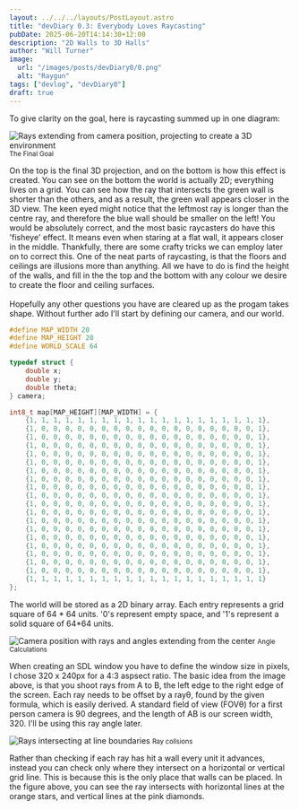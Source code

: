 ```yaml
---
layout: ../../../layouts/PostLayout.astro
title: "devDiary 0.3: Everybody Loves Raycasting"
pubDate: 2025-06-20T14:14:30+12:00
description: "2D Walls to 3D Halls"
author: "Will Turner"
image:
  url: "/images/posts/devDiary0/0.png"
  alt: "Raygun"
tags: ["devlog", "devDiary0"]
draft: true
---
```

To give clarity on the goal, here is raycasting summed up in one diagram:
<div class="flex flex-col items-center my-4">
  <img src="/images/posts/devDiary0/0.3/projection.png" alt="Rays extending from camera position, projecting to create a 3D environment" class="w-1/2 h-auto" />
  <small class="block text-center">The Final Goal</small>
</div>

On the top is the final 3D projection, and on the bottom is how this effect is created. You can see on the bottom the world is actually 2D; everything lives on a grid. You can see how the ray that intersects the green wall is shorter than the others, and as a result, the green wall appears closer in the 3D view. The keen eyed might notice that the leftmost ray is longer than the centre ray, and therefore the blue wall should be smaller on the left! You would be absolutely correct, and the most basic raycasters do have this 'fisheye' effect. It means even when staring at a flat wall, it appears closer in the middle. Thankfully, there are some crafty tricks we can employ later on to correct this. One of the neat parts of raycasting, is that the floors and ceilings are illusions more than anything. All we have to do is find the height of the walls, and fill in the the top and the bottom with any colour we desire to create the floor and ceiling surfaces.
<br/>
<br/>
Hopefully any other questions you have are cleared up as the progam takes shape. Without further ado I'll start by defining our camera, and our world.
```c
#define MAP_WIDTH 20
#define MAP_HEIGHT 20
#define WORLD_SCALE 64

typedef struct {
    double x;
    double y;
    double theta;
} camera;

int8_t map[MAP_HEIGHT][MAP_WIDTH] = {
    {1, 1, 1, 1, 1, 1, 1, 1, 1, 1, 1, 1, 1, 1, 1, 1, 1, 1, 1, 1},
    {1, 0, 0, 0, 0, 0, 0, 0, 0, 0, 0, 0, 0, 0, 0, 0, 0, 0, 0, 1},
    {1, 0, 0, 0, 0, 0, 0, 0, 0, 0, 0, 0, 0, 0, 0, 0, 0, 0, 0, 1},
    {1, 0, 0, 0, 0, 0, 0, 0, 0, 0, 0, 0, 0, 0, 0, 0, 0, 0, 0, 1},
    {1, 0, 0, 0, 0, 0, 0, 0, 0, 0, 0, 0, 0, 0, 0, 0, 0, 0, 0, 1},
    {1, 0, 0, 0, 0, 0, 0, 0, 0, 0, 0, 0, 0, 0, 0, 0, 0, 0, 0, 1},
    {1, 0, 0, 0, 0, 0, 0, 0, 0, 0, 0, 0, 0, 0, 0, 0, 0, 0, 0, 1},
    {1, 0, 0, 0, 0, 0, 0, 0, 0, 0, 0, 0, 0, 0, 0, 0, 0, 0, 0, 1},
    {1, 0, 0, 0, 0, 0, 0, 0, 0, 0, 0, 0, 0, 0, 0, 0, 0, 0, 0, 1},
    {1, 0, 0, 0, 0, 0, 0, 0, 0, 0, 0, 0, 0, 0, 0, 0, 0, 0, 0, 1},
    {1, 0, 0, 0, 0, 0, 0, 0, 0, 0, 0, 0, 0, 0, 0, 0, 0, 0, 0, 1},
    {1, 0, 0, 0, 0, 0, 0, 0, 0, 0, 0, 0, 0, 0, 0, 0, 0, 0, 0, 1},
    {1, 0, 0, 0, 0, 0, 0, 0, 0, 0, 0, 0, 0, 0, 0, 0, 0, 0, 0, 1},
    {1, 0, 0, 0, 0, 0, 0, 0, 0, 0, 0, 0, 0, 0, 0, 0, 0, 0, 0, 1},
    {1, 0, 0, 0, 0, 0, 0, 0, 0, 0, 0, 0, 0, 0, 0, 0, 0, 0, 0, 1},
    {1, 0, 0, 0, 0, 0, 0, 0, 0, 0, 0, 0, 0, 0, 0, 0, 0, 0, 0, 1},
    {1, 0, 0, 0, 0, 0, 0, 0, 0, 0, 0, 0, 0, 0, 0, 0, 0, 0, 0, 1},
    {1, 0, 0, 0, 0, 0, 0, 0, 0, 0, 0, 0, 0, 0, 0, 0, 0, 0, 0, 1},
    {1, 0, 0, 0, 0, 0, 0, 0, 0, 0, 0, 0, 0, 0, 0, 0, 0, 0, 0, 1},
    {1, 1, 1, 1, 1, 1, 1, 1, 1, 1, 1, 1, 1, 1, 1, 1, 1, 1, 1, 1}
};
```
The world will be stored as a 2D binary array. Each entry represents a grid square of 64 * 64 units. '0's represent empty space, and '1's represent a solid square of 64*64 units.
<div class="flex flex-col items-center my-4">
  <img src="/images/posts/devDiary0/0.3/angles.png" alt="Camera position with rays and angles extending from the center" class="w-1/2 h-auto" />
  <small class="block text-center">Angle Calculations</small>
</div>

When creating an SDL window you have to define the window size in pixels, I chose 320 x 240px for a 4:3 aspsect ratio.
The basic idea from the image above, is that you shoot rays from A to B, the left edge to the right edge of the screen. Each ray needs to be offset by a rayθ, found by the given formula, which is easily derived. A standard field of view (FOVθ) for a first person camera is 90 degrees, and the length of AB is our screen width, 320. I'll be using this ray angle later.
<div class="flex flex-col items-center my-4">
  <img src="/images/posts/devDiary0/0.3/collisions.png" alt="Rays intersecting at line boundaries" class="w-1/2 h-auto" />
  <small class="block text-center">Ray collsions</small>
</div>

Rather than checking if each ray has hit a wall every unit it advances, instead you can check only where they intersect on a horizontal or vertical grid line. This is because this is the only place that walls can be placed. In the figure above, you can see the ray intersects with horizontal lines at the orange stars, and vertical lines at the pink diamonds.